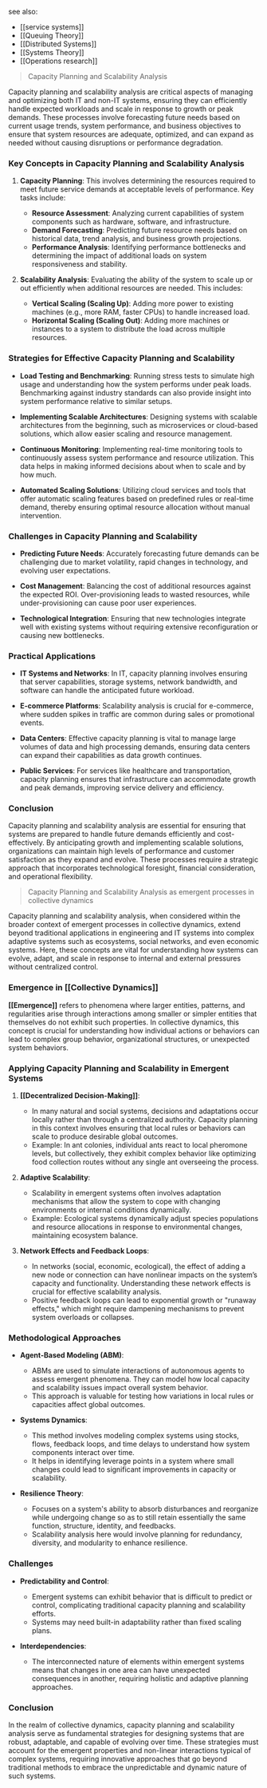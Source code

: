 see also:
- [[service systems]]
- [[Queuing Theory]]
- [[Distributed Systems]]
- [[Systems Theory]]
- [[Operations research]]

>Capacity Planning and Scalability Analysis

Capacity planning and scalability analysis are critical aspects of managing and optimizing both IT and non-IT systems, ensuring they can efficiently handle expected workloads and scale in response to growth or peak demands. These processes involve forecasting future needs based on current usage trends, system performance, and business objectives to ensure that system resources are adequate, optimized, and can expand as needed without causing disruptions or performance degradation.

### Key Concepts in Capacity Planning and Scalability Analysis

1. **Capacity Planning**: This involves determining the resources required to meet future service demands at acceptable levels of performance. Key tasks include:
   - **Resource Assessment**: Analyzing current capabilities of system components such as hardware, software, and infrastructure.
   - **Demand Forecasting**: Predicting future resource needs based on historical data, trend analysis, and business growth projections.
   - **Performance Analysis**: Identifying performance bottlenecks and determining the impact of additional loads on system responsiveness and stability.

2. **Scalability Analysis**: Evaluating the ability of the system to scale up or out efficiently when additional resources are needed. This includes:
   - **Vertical Scaling (Scaling Up)**: Adding more power to existing machines (e.g., more RAM, faster CPUs) to handle increased load.
   - **Horizontal Scaling (Scaling Out)**: Adding more machines or instances to a system to distribute the load across multiple resources.

### Strategies for Effective Capacity Planning and Scalability

- **Load Testing and Benchmarking**: Running stress tests to simulate high usage and understanding how the system performs under peak loads. Benchmarking against industry standards can also provide insight into system performance relative to similar setups.

- **Implementing Scalable Architectures**: Designing systems with scalable architectures from the beginning, such as microservices or cloud-based solutions, which allow easier scaling and resource management.

- **Continuous Monitoring**: Implementing real-time monitoring tools to continuously assess system performance and resource utilization. This data helps in making informed decisions about when to scale and by how much.

- **Automated Scaling Solutions**: Utilizing cloud services and tools that offer automatic scaling features based on predefined rules or real-time demand, thereby ensuring optimal resource allocation without manual intervention.

### Challenges in Capacity Planning and Scalability

- **Predicting Future Needs**: Accurately forecasting future demands can be challenging due to market volatility, rapid changes in technology, and evolving user expectations.

- **Cost Management**: Balancing the cost of additional resources against the expected ROI. Over-provisioning leads to wasted resources, while under-provisioning can cause poor user experiences.

- **Technological Integration**: Ensuring that new technologies integrate well with existing systems without requiring extensive reconfiguration or causing new bottlenecks.

### Practical Applications

- **IT Systems and Networks**: In IT, capacity planning involves ensuring that server capabilities, storage systems, network bandwidth, and software can handle the anticipated future workload.
  
- **E-commerce Platforms**: Scalability analysis is crucial for e-commerce, where sudden spikes in traffic are common during sales or promotional events.

- **Data Centers**: Effective capacity planning is vital to manage large volumes of data and high processing demands, ensuring data centers can expand their capabilities as data growth continues.

- **Public Services**: For services like healthcare and transportation, capacity planning ensures that infrastructure can accommodate growth and peak demands, improving service delivery and efficiency.

### Conclusion

Capacity planning and scalability analysis are essential for ensuring that systems are prepared to handle future demands efficiently and cost-effectively. By anticipating growth and implementing scalable solutions, organizations can maintain high levels of performance and customer satisfaction as they expand and evolve. These processes require a strategic approach that incorporates technological foresight, financial consideration, and operational flexibility.

>Capacity Planning and Scalability Analysis as emergent processes in collective dynamics

Capacity planning and scalability analysis, when considered within the broader context of emergent processes in collective dynamics, extend beyond traditional applications in engineering and IT systems into complex adaptive systems such as ecosystems, social networks, and even economic systems. Here, these concepts are vital for understanding how systems can evolve, adapt, and scale in response to internal and external pressures without centralized control.

### Emergence in [[Collective Dynamics]]

**[[Emergence]]** refers to phenomena where larger entities, patterns, and regularities arise through interactions among smaller or simpler entities that themselves do not exhibit such properties. In collective dynamics, this concept is crucial for understanding how individual actions or behaviors can lead to complex group behavior, organizational structures, or unexpected system behaviors.

### Applying Capacity Planning and Scalability in Emergent Systems

1. **[[Decentralized Decision-Making]]**:
   - In many natural and social systems, decisions and adaptations occur locally rather than through a centralized authority. Capacity planning in this context involves ensuring that local rules or behaviors can scale to produce desirable global outcomes.
   - Example: In ant colonies, individual ants react to local pheromone levels, but collectively, they exhibit complex behavior like optimizing food collection routes without any single ant overseeing the process.

2. **Adaptive Scalability**:
   - Scalability in emergent systems often involves adaptation mechanisms that allow the system to cope with changing environments or internal conditions dynamically.
   - Example: Ecological systems dynamically adjust species populations and resource allocations in response to environmental changes, maintaining ecosystem balance.

3. **Network Effects and Feedback Loops**:
   - In networks (social, economic, ecological), the effect of adding a new node or connection can have nonlinear impacts on the system’s capacity and functionality. Understanding these network effects is crucial for effective scalability analysis.
   - Positive feedback loops can lead to exponential growth or "runaway effects," which might require dampening mechanisms to prevent system overloads or collapses.

### Methodological Approaches

- **Agent-Based Modeling (ABM)**:
  - ABMs are used to simulate interactions of autonomous agents to assess emergent phenomena. They can model how local capacity and scalability issues impact overall system behavior.
  - This approach is valuable for testing how variations in local rules or capacities affect global outcomes.

- **Systems Dynamics**:
  - This method involves modeling complex systems using stocks, flows, feedback loops, and time delays to understand how system components interact over time.
  - It helps in identifying leverage points in a system where small changes could lead to significant improvements in capacity or scalability.

- **Resilience Theory**:
  - Focuses on a system's ability to absorb disturbances and reorganize while undergoing change so as to still retain essentially the same function, structure, identity, and feedbacks.
  - Scalability analysis here would involve planning for redundancy, diversity, and modularity to enhance resilience.

### Challenges

- **Predictability and Control**:
  - Emergent systems can exhibit behavior that is difficult to predict or control, complicating traditional capacity planning and scalability efforts.
  - Systems may need built-in adaptability rather than fixed scaling plans.

- **Interdependencies**:
  - The interconnected nature of elements within emergent systems means that changes in one area can have unexpected consequences in another, requiring holistic and adaptive planning approaches.

### Conclusion

In the realm of collective dynamics, capacity planning and scalability analysis serve as fundamental strategies for designing systems that are robust, adaptable, and capable of evolving over time. These strategies must account for the emergent properties and non-linear interactions typical of complex systems, requiring innovative approaches that go beyond traditional methods to embrace the unpredictable and dynamic nature of such systems.